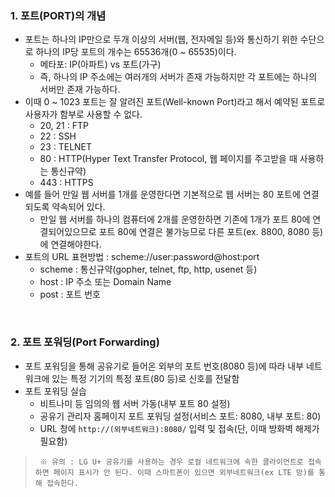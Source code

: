 ### 1. 포트(PORT)의 개념
- 포트는 하나의 IP만으로 두개 이상의 서버(웹, 전자메일 등)와 통신하기 위한 수단으로 하나의 IP당 포트의 개수는 65536개(0 ~ 65535)이다.
  - 메타포: IP(아파트) vs 포트(가구)
  - 즉, 하나의 IP 주소에는 여러개의 서버가 존재 가능하지만 각 포트에는 하나의 서버만 존재 가능하다.
- 이때 0 ~ 1023 포트는 잘 알려진 포트(Well-known Port)라고 해서 예약된 포트로 사용자가 함부로 사용할 수 없다.
  - 20, 21 : FTP
  - 22 : SSH
  - 23 : TELNET
  - 80 : HTTP(Hyper Text Transfer Protocol, 웹 페이지를 주고받을 때 사용하는 통신규약)
  - 443 : HTTPS
- 예를 들어 만일 웹 서버를 1개를 운영한다면 기본적으로 웹 서버는 80 포트에 연결되도록 약속되어 있다.
  - 만일 웹 서버를 하나의 컴퓨터에 2개를 운영한하면 기존에 1개가 포트 80에 연결되어있으므로 포트 80에 연결은 불가능므로 다른 포트(ex. 8800, 8080 등)에 연결해야한다.
- 포트의 URL 표현방법 : scheme://user:password@host:port
  - scheme : 통신규약(gopher, telnet, ftp, http, usenet 등)
  - host : IP 주소 또는 Domain Name
  - post : 포트 번호

 <br/> 
  
### 2. 포트 포워딩(Port Forwarding)
- 포트 포워딩을 통해 공유기로 들어온 외부의 포트 번호(8080 등)에 따라 내부 네트워크에 있는 특정 기기의 특정 포트(80 등)로 신호를 전달함
- 포트 포워딩 실습
  - 비트나미 등 임의의 웹 서버 가동(내부 포트 80 설정)
  - 공유기 관리자 홈페이지 포트 포워딩 설정(서비스 포트: 8080, 내부 포트: 80)
  - URL 창에 `http://(외부네트워크):8080/`  입력 및 접속(단, 이때 방화벽 해제가 필요함)
> ` ※ 유의 : LG U+ 공유기를 사용하는 경우 로컬 네트워크에 속한 클라이언트로 접속하면 페이지 표시가 안 된다. 이때 스마트폰이 있으면 외부네트워크(ex LTE 망)를 통해 접속한다.` 
